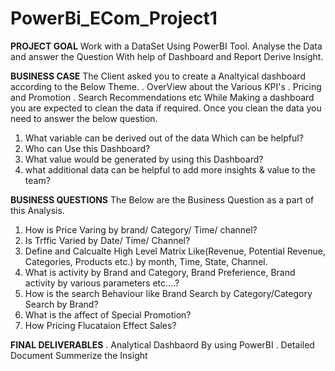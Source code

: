 # PowerBi_ECom_Project1
**PROJECT GOAL**
Work with a DataSet Using PowerBI Tool. Analyse the Data and answer the Question With help of Dashboard and Report Derive Insight.

**BUSINESS CASE**
The Client asked you to create a Analtyical dashboard according to the Below Theme.
. OverView about the Various KPI's
. Pricing and Promotion
. Search Recommendations etc
While Making a dashboard you are expected to clean the data if required. Once you clean the data you need to answer the below question.
1. What variable can be derived out of the data Which can be helpful?
2. Who can Use this Dashboard?
3. What value would be generated by using this Dashboard?
4. what additional data can be helpful to add more insights & value to the team?

**BUSINESS QUESTIONS**
The Below are the Business Question as a part of this Analysis.
1. How is Price Varing by brand/ Category/ Time/ channel?
2. Is Trffic Varied by Date/ Time/ Channel?
3. Define and Calcualte High Level Matrix Like(Revenue, Potential Revenue, Categories, Products etc.) by month, Time, State, Channel.
4. What is activity by Brand and Category, Brand Preferience, Brand activity by various parameters etc....?
5. How is the search Behaviour like Brand Search by Category/Category Search by Brand?
6. What is the affect of Special Promotion?
7. How Pricing Flucataion Effect Sales?

**FINAL DELIVERABLES**
. Analytical Dashbaord By using PowerBI
. Detailed Document Summerize the Insight
